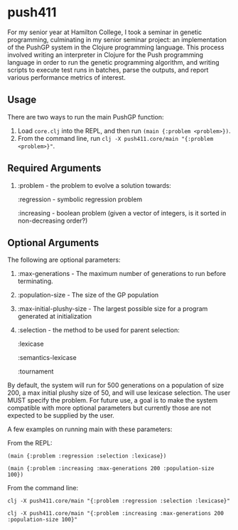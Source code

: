 # push411

For my senior year at Hamilton College, I took a seminar in genetic programming, culminating in my senior seminar project: an implementation of the PushGP system in the Clojure programming language. This process involved writing an interpreter in Clojure for the Push programming language in order to run the genetic programming algorithm, and writing scripts to execute test runs in batches, parse the outputs, and report various performance metrics of interest.

## Usage

There are two ways to run the main PushGP function:

1. Load `core.clj` into the REPL, and then run `(main {:problem <problem>})`.
2. From the command line, run `clj -X push411.core/main "{:problem <problem>}"`.

## Required Arguments

1. :problem - the problem to evolve a solution towards:
   
    :regression - symbolic regression problem
   
    :increasing - boolean problem (given a vector of integers, is it sorted in non-decreasing order?)

## Optional Arguments

The following are optional parameters:

1. :max-generations - The maximum number of generations to run before terminating.
2. :population-size - The size of the GP population
3. :max-initial-plushy-size - The largest possible size for a program generated at initialization
4. :selection - the method to be used for parent selection:
   
    :lexicase
   
    :semantics-lexicase
   
    :tournament

By default, the system will run for 500 generations on a population of size 200, a max initial plushy size of 50, and will use lexicase selection. The user MUST specify the problem. For future use, a goal is to make the system compatible with more optional parameters but currently those are not expected to be supplied by the user.

A few examples on running main with these parameters:

From the REPL:

`(main {:problem :regression :selection :lexicase})`

`(main {:problem :increasing :max-generations 200 :population-size 100})`

From the command line:

`clj -X push411.core/main "{:problem :regression :selection :lexicase}"`

`clj -X push411.core/main "{:problem :increasing :max-generations 200 :population-size 100}"`
